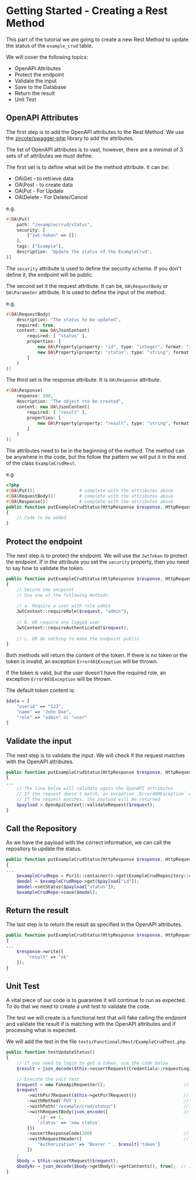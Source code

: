 # Getting Started - Creating a Rest Method

This part of the tutorial we are going to create a new Rest Method to update the status of the `example_crud` table.

We will cover the following topics:

- OpenAPI Attributes
- Protect the endpoint
- Validate the input
- Save to the Database
- Return the result
- Unit Test

## OpenAPI Attributes

The first step is to add the OpenAPI attributes to the Rest Method. 
We use the [zircote/swagger-php](https://zircote.github.io/swagger-php/guide/) library to add the attributes.

The list of OpenAPI attributes is to vast, however, there are a minimal of 3 sets of of attributes we must define.

The first set is to define what will be the method attribute. It can be:

- OA\Get - to retrieve data
- OA\Post - to create data
- OA\Put - For Update
- OA\Delete - For Delete/Cancel

e.g.

```php
#[OA\Put(
    path: "/example/crud/status",
    security: [
        ["jwt-token" => []]
    ],
    tags: ["Example"],
    description: 'Update the status of the ExampleCrud',
)]
```

The `security` attribute is used to define the security schema. If you don't define it, the endpoint will be public.

The second set it the request attribute. It can be, `OA\RequestBody` or `OA\Parameter` attribute. 
It is used to define the input of the method.

e.g.

```php
#[OA\RequestBody(
    description: "The status to be updated",
    required: true,
    content: new OA\JsonContent(
        required: [ "status" ],
        properties: [
            new OA\Property(property: "id", type: "integer", format: "int32"),
            new OA\Property(property: "status", type: "string", format: "string")
        ]
    )
)]
```

The third set is the response attribute. It is `OA\Response` attribute.

```php
#[OA\Response(
    response: 200,
    description: "The object rto be created",
    content: new OA\JsonContent(
        required: [ "result" ],
        properties: [
            new OA\Property(property: "result", type: "string", format: "string")
        ]
    )
)]
```

The attributes need to be in the beginning of the method. The method can be anywhere in the code,
but the follow the pattern we will put it in the end of the class `ExampleCrudRest`.

e.g

```php
<?php
#[OA\Put()]                 # complete with the attributes above
#[OA\RequestBody()]         # complete with the attributes above
#[OA\Response()]            # complete with the attributes above
public function putExampleCrudStatus(HttpResponse $response, HttpRequest $request)  // <-- required
{
    // Code to be added
}
```

## Protect the endpoint

The next step is to protect the endpoint. We will use the `JwtToken` to protect the endpoint.
If in the attribute you set the `security` property, then you need to say how to validate the token.

```php
public function putExampleCrudStatus(HttpResponse $response, HttpRequest $request) 
{
    // Secure the encpoint 
    // Use one of the following methods:
    
    // a. Require a user with role admin
    JwtContext::requireRole($request, "admin");
    
    // b. OR require any logged user
    JwtContext::requireAuthenticated($request);
    
    // c. OR do nothing to make the endpoint public
}
```

Both methods will return the content of the token. If there is no token or the token is invalid,
an exception `Error401Exception` will be thrown.

If the token is valid, but the user doesn't have the required role, an exception `Error403Exception` will be thrown.

The default token content is:

```php
$data = [
    "userid" => "123",
    "name" => "John Doe",
    "role" => "admin" or "user"
]
```

## Validate the input

The next step is to validate the input. We will check if the request matches with the OpenAPI attributes.

```php
public function putExampleCrudStatus(HttpResponse $response, HttpRequest $request) 
{
...
    // The line below will validate again the OpenAPI attributes
    // If the request doesn't match, an exception `Error400Exception` will be thrown
    // If the request matches, the payload will be returned
    $payload = OpenApiContext::validateRequest($request);
}
```

## Call the Repository

As we have the payload with the correct information, we can call the repository to update the status.

```php
public function putExampleCrudStatus(HttpResponse $response, HttpRequest $request) 
{
...
    $exampleCrudRepo = Psr11::container()->get(ExampleCrudRepository::class);
    $model = $exampleCrudRepo->get($payload["id"]);
    $model->setStatus($payload["status"]);
    $exampleCrudRepo->save($model);
```

## Return the result

The last step is to return the result as specified in the OpenAPI attributes.

```php
public function putExampleCrudStatus(HttpResponse $response, HttpRequest $request) 
{
... 
    $response->write([
        "result" => "ok"
    ]);
}
```

## Unit Test

A vital piece of our code is to guarantee it will continue to run as expected.
To do that we need to create a unit test to validate the code.

The test we will create is a functional test that will fake calling the endpoint 
and validate the result if is matching with the OpenAPI attributes and if processing what is expected.

We will add the test in the file `tests/Functional/Rest/ExampleCrudTest.php`.

```php
public function testUpdateStatus()
{
    // If you need to login to get a token, use the code below
    $result = json_decode($this->assertRequest(Credentials::requestLogin(Credentials::getAdminUser()))->getBody()->getContents(), true);

    // Execute the unit test
    $request = new FakeApiRequester();                              // It will mock the API call
    $request
        ->withPsr7Request($this->getPsr7Request())                  // PSR7 Request to be used
        ->withMethod('PUT')                                         // Method to be used
        ->withPath("/example/crud/status")                          // Path to be used
        ->withRequestBody(json_encode([                             // Request Body to be used
            'id' => 1,
            'status' => 'new status'
        ]))
        ->assertResponseCode(200)                                   // Expected Response Code
        ->withRequestHeader([                                       // If your method requires a token use this.
            "Authorization" => "Bearer " . $result['token']
        ])
    ;
    $body = $this->assertRequest($request);
    $bodyAr = json_decode($body->getBody()->getContents(), true);  // If necessary work with the result of the request
}
```
